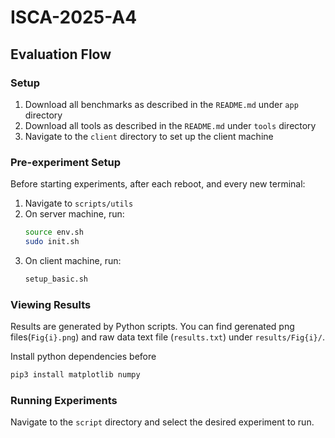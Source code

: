 # ISCA-2025-A4

## Evaluation Flow

### Setup
1. Download all benchmarks as described in the `README.md` under `app` directory
2. Download all tools as described in the `README.md` under `tools` directory
3. Navigate to the `client` directory to set up the client machine

### Pre-experiment Setup
Before starting experiments, after each reboot, and every new terminal:
1. Navigate to `scripts/utils`
2. On server machine, run:
   ```bash
   source env.sh
   sudo init.sh
   ```
3. On client machine, run:
   ```bash
   setup_basic.sh
   ```

### Viewing Results

Results are generated by Python scripts. You can find gerenated png files(`Fig{i}.png`) and raw data text file (`results.txt`) under `results/Fig{i}/`.

Install python dependencies before 

```bash
pip3 install matplotlib numpy
```

### Running Experiments
Navigate to the `script` directory and select the desired experiment to run.

